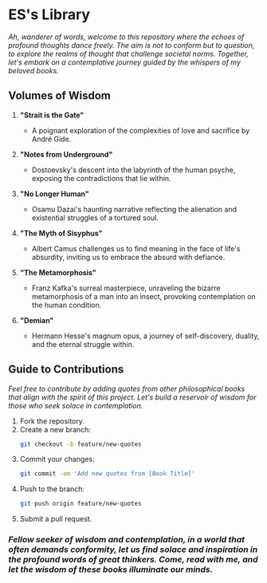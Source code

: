 # ES's Library

*Ah, wanderer of words, welcome to this repository where the echoes of profound thoughts dance freely. The aim is not to conform but to question, to explore the realms of thought that challenge societal norms. Together, let's embark on a contemplative journey guided by the whispers of my beloved books.*

## Volumes of Wisdom

1. **"Strait is the Gate"**

   - A poignant exploration of the complexities of love and sacrifice by André Gide.

2. **"Notes from Underground"**

   - Dostoevsky's descent into the labyrinth of the human psyche, exposing the contradictions that lie within.

3. **"No Longer Human"**

   - Osamu Dazai's haunting narrative reflecting the alienation and existential struggles of a tortured soul.

4. **"The Myth of Sisyphus"**

   - Albert Camus challenges us to find meaning in the face of life's absurdity, inviting us to embrace the absurd with defiance.

5. **"The Metamorphosis"**

   - Franz Kafka's surreal masterpiece, unraveling the bizarre metamorphosis of a man into an insect, provoking contemplation on the human condition.

6. **"Demian"**
   - Hermann Hesse's magnum opus, a journey of self-discovery, duality, and the eternal struggle within.

## Guide to Contributions

*Feel free to contribute by adding quotes from other philosophical books that align with the spirit of this project. Let's build a reservoir of wisdom for those who seek solace in contemplation.*
1. Fork the repository.
2. Create a new branch: 
    ```bash
    git checkout -b feature/new-quotes
    ```
3. Commit your changes: 
    ```bash
    git commit -am 'Add new quotes from [Book Title]'
    ```
4. Push to the branch: 
    ```bash
    git push origin feature/new-quotes
    ```
5. Submit a pull request.

### *Fellow seeker of wisdom and contemplation, in a world that often demands conformity, let us find solace and inspiration in the profound words of great thinkers. Come, read with me, and let the wisdom of these books illuminate our minds.*